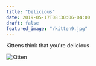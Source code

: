 ```yaml
---
title: "Delicious"
date: 2019-05-17T08:30:06-04:00
draft: false
featured_image: "/kitten9.jpg"
---
```


Kittens think that you're delicious

![Kitten](/kitten9.jpg)